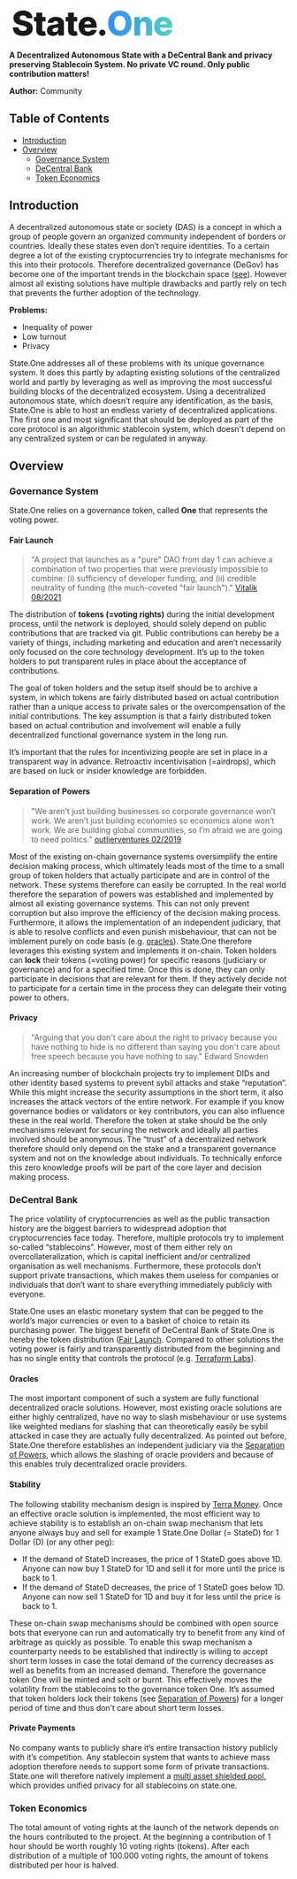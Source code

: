 
<p align="left">
  <img src="./state.png" style="width:300px";>
</p>

**A Decentralized Autonomous State with a DeCentral Bank and privacy preserving Stablecoin System. No private VC round. Only public contribution matters!** 

**Author:** Community 

## Table of Contents 
* [Introduction](#introduction)
* [Overview](#overview)
  * [Governance System](#governance-system)
  * [DeCentral Bank](#decentral-bank)
  * [Token Economics](#token-economics)

## Introduction

A decentralized autonomous state or society (DAS) is a concept in which a group of people govern an organized community independent of 
borders or countries. Ideally these states even don’t require identities. To a certain degree a lot of the existing cryptocurrencies try to integrate mechanisms for this into their protocols. Therefore decentralized governance (DeGov) has 
become one of the important trends in the blockchain space ([see](https://vitalik.ca/general/2021/08/16/voting3.html)). However almost all existing 
solutions have multiple drawbacks and partly rely on tech that prevents the further adoption of the technology.  

**Problems:**
* Inequality of power
* Low turnout
* Privacy

State.One addresses all of these problems with its unique governance system. It does this partly by adapting existing solutions of the centralized world 
and partly by leveraging as well as improving the most successful building blocks of the decentralized ecosystem. Using a decentralized autonomous state, which doesn’t require any identification, as the basis, State.One is able to host an endless variety of decentralized applications. The first one and most significant that should be deployed as part of the core protocol is an algorithmic stablecoin system, which doesn't depend on any centralized system or can be regulated in anyway.   

## Overview

### Governance System

State.One relies on a governance token, called **One** that represents the voting power.   

#### Fair Launch

> "A project that launches as a "pure" DAO from day 1 can achieve a combination of two properties that were previously impossible to combine: (i) sufficiency of developer funding, and (ii) credible neutrality of funding (the much-coveted "fair launch")." [Vitalik 08/2021](https://vitalik.ca/general/2021/08/16/voting3.html)

The distribution of **tokens (=voting rights)** during the initial development process, until the network is deployed, should solely depend on public contributions that are tracked via git. Public contributions can hereby be a variety of things, including marketing and education and aren’t necessarily only focused on the core technology development. It’s up to the token holders to put transparent rules in place about the acceptance of contributions. 

The goal of token holders and the setup itself should be to archive a system, in which tokens are fairly distributed based on actual contribution rather than a unique access to private sales or the overcompensation of the initial contributions. The key assumption is that a fairly distributed token based on actual contribution and involvement will enable a fully decentralized functional governance system in the long run.

It’s important that the rules for incentivizing people are set in place in a transparent way in advance. Retroactiv incentivisation (=airdrops), which are based on luck or insider knowledge are forbidden.  

#### Separation of Powers

> "We aren’t just building businesses so corporate governance won’t work. We aren’t just building economies so economics alone won’t work. We are building global communities, so I’m afraid we are going to need politics."  [outlierventures 02/2019](https://outlierventures.io/research/the-crypto-trias-politica/)

Most of the existing on-chain governance systems oversimplify the entire decision making process, which ultimately leads most of the time to a small group of token holders that actually participate and are in control of the network. These systems therefore can easily be corrupted. In the real world therefore the separation of powers was established and implemented by almost all existing governance systems. This can not only prevent corruption but also improve the efficiency of the decision making process. Furthermore, it allows the implementation of an independent judiciary, that is able to resolve conflicts and even punish misbehaviour, that can not be imblement purely on code basis (e.g. [oracles](#oracles)). 
State.One therefore leverages this existing system and implements it on-chain. Token holders can **lock** their tokens (=voting power) for specific reasons (judiciary or governance) and for a specified time. Once this is done, they can only participate in decisions that are relevant for them. If they actively decide not to participate for a certain time in the process they can delegate their voting power to others. 

#### Privacy

> "Arguing that you don't care about the right to privacy because you have nothing to hide is no different than saying you don't care about free speech because you have nothing to say." Edward Snowden

An increasing number of blockchain projects try to implement DIDs and other identity based systems to prevent sybil attacks and stake “reputation”. While this might increase the security assumptions in the short term, it also increases the attack vectors of the entire network. For example if you know governance bodies or validators or key contributors, you can also influence these in the real world. Therefore the token at stake should be the only mechanisms relevant for securing the network and ideally all parties involved should be anonymous. The “trust” of a decentralized network therefore should only depend on the stake and a transparent governance system and not on the knowledge about individuals. To technically enforce this zero knowledge proofs will be part of the core layer and decision making process.   

### DeCentral Bank

The price volatility of cryptocurrencies as well as the public transaction history are the biggest barriers to widespread adoption that cryptocurrencies face today. Therefore, multiple protocols try to implement so-called “stablecoins”. However, most of them either rely on overcollateralization, which is capital inefficient and/or centralized organisation as well mechanisms. Furthermore, these protocols don’t support private transactions, which makes them useless for companies or individuals that don’t want to share everything immediately publicly with everyone. 

State.One uses an elastic monetary system that can be pegged to the world’s major currencies or even to a basket of choice to retain its purchasing power. The biggest benefit of DeCentral Bank of State.One is hereby the token distribution ([Fair Launch](#fair-launch). Compared to other solutions the voting power is fairly and transparently distributed from the beginning and has no single entity that controls the protocol (e.g. [Terraform Labs](https://finder.terra.money/mainnet/address/terra1dp0taj85ruc299rkdvzp4z5pfg6z6swaed74e6)).   

#### Oracles 

The most important component of such a system are fully functional decentralized oracle solutions. However, most existing oracle solutions are either highly centralized, have no way to slash misbehaviour or use systems like weighted medians for slashing that can theoretically easily be sybil attacked in case they are actually fully decentralized. As pointed out before, State.One therefore establishes an independent judiciary via the [Separation of Powers](#separation-of-powers), which allows the slashing of oracle providers and because of this enables truly decentralized oracle providers.  

#### Stability

The following stability mechanism design is inspired by [Terra Money](https://assets.website-files.com/611153e7af981472d8da199c/618b02d13e938ae1f8ad1e45_Terra_White_paper.pdf). Once an effective oracle solution is implemented, the most efficient way to achieve stability is to establish an on-chain swap mechanism that lets anyone always buy and sell for example 1 State.One Dollar (= StateD) for 1 Dollar (D) (or any other peg): 
- If the demand of StateD increases, the price of 1 StateD goes above 1D. Anyone can now buy 1 StateD for 1D and sell it for more until the price is back to 1.
- If the demand of StateD decreases, the price of 1 StateD goes below 1D. Anyone can now sell 1 StateD for 1D and buy it for less until the price is back to 1. 

These on-chain swap mechanisms should be combined with open source bots that everyone can run and automatically try to benefit from any kind of arbitrage as quickly as possible. 
To enable this swap mechanism a counterparty needs to be established that indirectly is willing to accept short term losses in case the total demand of the currency decreases as well as benefits from an increased demand. Therefore the governance token One will be minted and solt or burnt. This effectively moves the volatility from the stablecoins to the governance token One. It’s assumed that token holders lock their tokens (see [Separation of Powers](#separation-of-powers)) for a longer period of time and thus don’t care about short term losses. 

#### Private Payments 

No company wants to publicly share it’s entire transaction history publicly with it’s competition. Any stablecoin system that wants to achieve mass adoption therefore needs to support some form of private transactions. State.one will therefore natively implement a [multi asset shielded pool](https://research.metastate.dev/multi-asset_shielded_pool/), which provides unified privacy for all stablecoins on state.one.   

### Token Economics

The total amount of voting rights at the launch of the network depends on the hours contributed to the project. At the beginning a contribution of 1 hour should be worth roughly 10 voting rights (tokens). After each distribution of a multiple of 100.000 voting rights, the amount of tokens distributed per hour is halved. 


